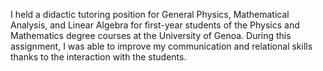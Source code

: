 I held a didactic tutoring position for General Physics, Mathematical Analysis, and Linear Algebra for first-year students of the Physics and Mathematics degree courses at the University of Genoa. During this assignment, I was able to improve my communication and relational skills thanks to the interaction with the students.
